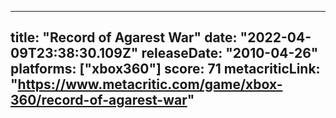 
---
title: "Record of Agarest War"
date: "2022-04-09T23:38:30.109Z"
releaseDate: "2010-04-26"
platforms: ["xbox360"]
score: 71
metacriticLink: "https://www.metacritic.com/game/xbox-360/record-of-agarest-war"
---
